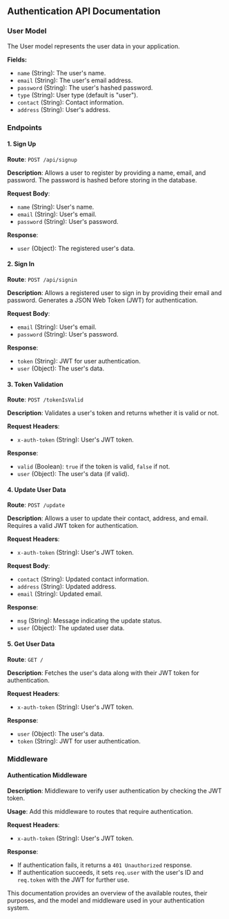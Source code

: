 ## Authentication API Documentation

### User Model

The User model represents the user data in your application.


**Fields:**

- `name` (String): The user's name.
- `email` (String): The user's email address.
- `password` (String): The user's hashed password.
- `type` (String): User type (default is "user").
- `contact` (String): Contact information.
- `address` (String): User's address.


### Endpoints


#### 1. Sign Up

**Route**: `POST /api/signup`

**Description**: Allows a user to register by providing a name, email, and password. The password is hashed before storing in the database.

**Request Body**:
- `name` (String): User's name.
- `email` (String): User's email.
- `password` (String): User's password.

**Response**:
- `user` (Object): The registered user's data.


#### 2. Sign In

**Route**: `POST /api/signin`

**Description**: Allows a registered user to sign in by providing their email and password. Generates a JSON Web Token (JWT) for authentication.

**Request Body**:
- `email` (String): User's email.
- `password` (String): User's password.

**Response**:
- `token` (String): JWT for user authentication.
- `user` (Object): The user's data.


#### 3. Token Validation

**Route**: `POST /tokenIsValid`

**Description**: Validates a user's token and returns whether it is valid or not.

**Request Headers**:
- `x-auth-token` (String): User's JWT token.

**Response**:
- `valid` (Boolean): `true` if the token is valid, `false` if not.
- `user` (Object): The user's data (if valid).


#### 4. Update User Data

**Route**: `POST /update`

**Description**: Allows a user to update their contact, address, and email. Requires a valid JWT token for authentication.

**Request Headers**:
- `x-auth-token` (String): User's JWT token.

**Request Body**:
- `contact` (String): Updated contact information.
- `address` (String): Updated address.
- `email` (String): Updated email.

**Response**:
- `msg` (String): Message indicating the update status.
- `user` (Object): The updated user data.


#### 5. Get User Data

**Route**: `GET /`

**Description**: Fetches the user's data along with their JWT token for authentication.

**Request Headers**:
- `x-auth-token` (String): User's JWT token.

**Response**:
- `user` (Object): The user's data.
- `token` (String): JWT for user authentication.


### Middleware

#### Authentication Middleware

**Description**: Middleware to verify user authentication by checking the JWT token.

**Usage**: Add this middleware to routes that require authentication.

**Request Headers**:
- `x-auth-token` (String): User's JWT token.

**Response**:
- If authentication fails, it returns a `401 Unauthorized` response.
- If authentication succeeds, it sets `req.user` with the user's ID and `req.token` with the JWT for further use.

This documentation provides an overview of the available routes, their purposes, and the model and middleware used in your authentication system.